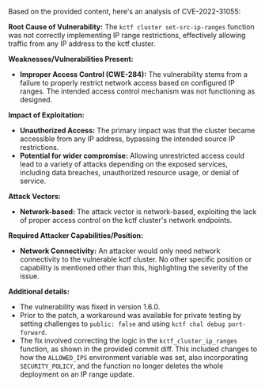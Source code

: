 Based on the provided content, here's an analysis of CVE-2022-31055:

**Root Cause of Vulnerability:**
The `kctf cluster set-src-ip-ranges` function was not correctly implementing IP range restrictions, effectively allowing traffic from any IP address to the kctf cluster.

**Weaknesses/Vulnerabilities Present:**
- **Improper Access Control (CWE-284):** The vulnerability stems from a failure to properly restrict network access based on configured IP ranges. The intended access control mechanism was not functioning as designed.

**Impact of Exploitation:**
- **Unauthorized Access:** The primary impact was that the cluster became accessible from any IP address, bypassing the intended source IP restrictions.
- **Potential for wider compromise:** Allowing unrestricted access could lead to a variety of attacks depending on the exposed services, including data breaches, unauthorized resource usage, or denial of service.

**Attack Vectors:**
- **Network-based:** The attack vector is network-based, exploiting the lack of proper access control on the kctf cluster's network endpoints.

**Required Attacker Capabilities/Position:**
- **Network Connectivity:** An attacker would only need network connectivity to the vulnerable kctf cluster. No other specific position or capability is mentioned other than this, highlighting the severity of the issue.

**Additional details:**
- The vulnerability was fixed in version 1.6.0.
- Prior to the patch, a workaround was available for private testing by setting challenges to `public: false` and using `kctf chal debug port-forward`.
- The fix involved correcting the logic in the `kctf_cluster_ip_ranges` function, as shown in the provided commit diff. This included changes to how the `ALLOWED_IPS` environment variable was set, also incorporating `SECURITY_POLICY`, and the function no longer deletes the whole deployment on an IP range update.